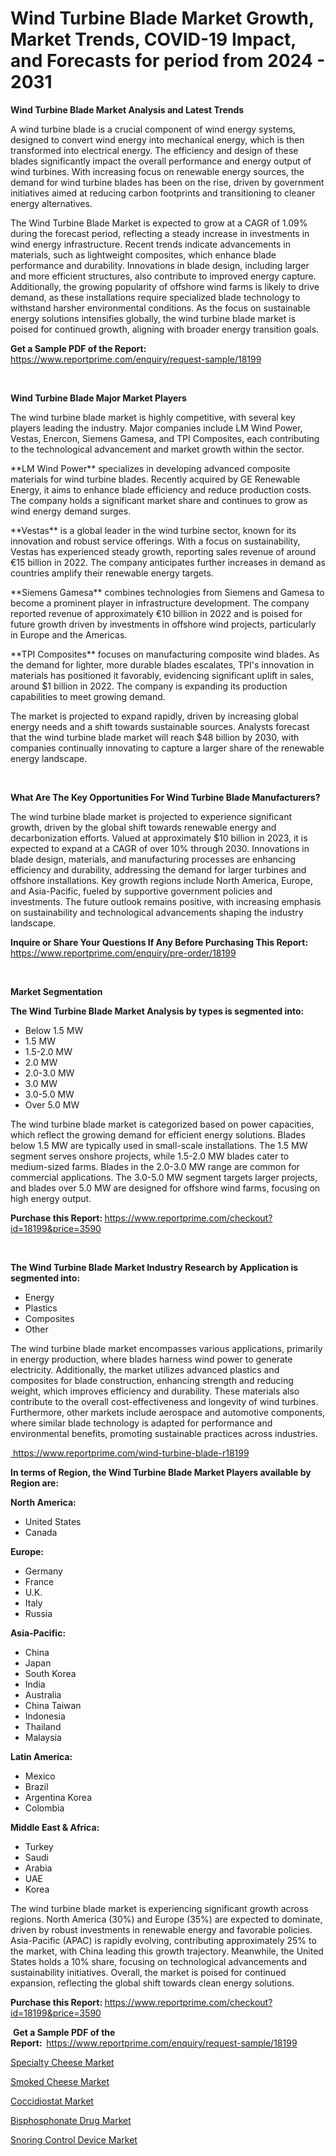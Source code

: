 <p><h1>Wind Turbine Blade Market Growth, Market Trends, COVID-19 Impact, and Forecasts for period from 2024 - 2031</h1></p><p><strong>Wind Turbine Blade Market Analysis and Latest Trends</strong></p>
<p><p>A wind turbine blade is a crucial component of wind energy systems, designed to convert wind energy into mechanical energy, which is then transformed into electrical energy. The efficiency and design of these blades significantly impact the overall performance and energy output of wind turbines. With increasing focus on renewable energy sources, the demand for wind turbine blades has been on the rise, driven by government initiatives aimed at reducing carbon footprints and transitioning to cleaner energy alternatives.</p><p>The Wind Turbine Blade Market is expected to grow at a CAGR of 1.09% during the forecast period, reflecting a steady increase in investments in wind energy infrastructure. Recent trends indicate advancements in materials, such as lightweight composites, which enhance blade performance and durability. Innovations in blade design, including larger and more efficient structures, also contribute to improved energy capture. Additionally, the growing popularity of offshore wind farms is likely to drive demand, as these installations require specialized blade technology to withstand harsher environmental conditions. As the focus on sustainable energy solutions intensifies globally, the wind turbine blade market is poised for continued growth, aligning with broader energy transition goals.</p></p>
<p><strong>Get a Sample PDF of the Report:&nbsp;</strong> <a href="https://www.reportprime.com/enquiry/request-sample/18199?utm_campaign=1170&utm_medium=2&utm_source=Github&utm_content=ia&utm_term=20112024&utm_id=wind-turbine-blade">https://www.reportprime.com/enquiry/request-sample/18199</a></p>
<p>&nbsp;</p>
<p><strong>Wind Turbine Blade Major Market Players</strong></p>
<p><p>The wind turbine blade market is highly competitive, with several key players leading the industry. Major companies include LM Wind Power, Vestas, Enercon, Siemens Gamesa, and TPI Composites, each contributing to the technological advancement and market growth within the sector.</p><p>**LM Wind Power** specializes in developing advanced composite materials for wind turbine blades. Recently acquired by GE Renewable Energy, it aims to enhance blade efficiency and reduce production costs. The company holds a significant market share and continues to grow as wind energy demand surges.</p><p>**Vestas** is a global leader in the wind turbine sector, known for its innovation and robust service offerings. With a focus on sustainability, Vestas has experienced steady growth, reporting sales revenue of around €15 billion in 2022. The company anticipates further increases in demand as countries amplify their renewable energy targets.</p><p>**Siemens Gamesa** combines technologies from Siemens and Gamesa to become a prominent player in infrastructure development. The company reported revenue of approximately €10 billion in 2022 and is poised for future growth driven by investments in offshore wind projects, particularly in Europe and the Americas.</p><p>**TPI Composites** focuses on manufacturing composite wind blades. As the demand for lighter, more durable blades escalates, TPI's innovation in materials has positioned it favorably, evidencing significant uplift in sales, around $1 billion in 2022. The company is expanding its production capabilities to meet growing demand.</p><p>The market is projected to expand rapidly, driven by increasing global energy needs and a shift towards sustainable sources. Analysts forecast that the wind turbine blade market will reach $48 billion by 2030, with companies continually innovating to capture a larger share of the renewable energy landscape.</p></p>
<p>&nbsp;</p>
<p><strong>What Are The Key Opportunities For Wind Turbine Blade Manufacturers?</strong></p>
<p><p>The wind turbine blade market is projected to experience significant growth, driven by the global shift towards renewable energy and decarbonization efforts. Valued at approximately $10 billion in 2023, it is expected to expand at a CAGR of over 10% through 2030. Innovations in blade design, materials, and manufacturing processes are enhancing efficiency and durability, addressing the demand for larger turbines and offshore installations. Key growth regions include North America, Europe, and Asia-Pacific, fueled by supportive government policies and investments. The future outlook remains positive, with increasing emphasis on sustainability and technological advancements shaping the industry landscape.</p></p>
<p><strong>Inquire or Share Your Questions If Any Before Purchasing This Report:</strong> <a href="https://www.reportprime.com/enquiry/pre-order/18199?utm_campaign=1170&utm_medium=2&utm_source=Github&utm_content=ia&utm_term=20112024&utm_id=wind-turbine-blade">https://www.reportprime.com/enquiry/pre-order/18199</a></p>
<p>&nbsp;</p>
<p><strong>Market Segmentation</strong></p>
<p><strong>The Wind Turbine Blade Market Analysis by types is segmented into:</strong></p>
<p><ul><li>Below 1.5 MW</li><li>1.5 MW</li><li>1.5-2.0 MW</li><li>2.0 MW</li><li>2.0-3.0 MW</li><li>3.0 MW</li><li>3.0-5.0 MW</li><li>Over 5.0 MW</li></ul></p>
<p><p>The wind turbine blade market is categorized based on power capacities, which reflect the growing demand for efficient energy solutions. Blades below 1.5 MW are typically used in small-scale installations. The 1.5 MW segment serves onshore projects, while 1.5-2.0 MW blades cater to medium-sized farms. Blades in the 2.0-3.0 MW range are common for commercial applications. The 3.0-5.0 MW segment targets larger projects, and blades over 5.0 MW are designed for offshore wind farms, focusing on high energy output.</p></p>
<p><strong>Purchase this Report:&nbsp;</strong><a href="https://www.reportprime.com/checkout?id=18199&price=3590&utm_campaign=1170&utm_medium=2&utm_source=Github&utm_content=ia&utm_term=20112024&utm_id=wind-turbine-blade">https://www.reportprime.com/checkout?id=18199&price=3590</a></p>
<p>&nbsp;</p>
<p><strong>The Wind Turbine Blade Market Industry Research by Application is segmented into:</strong></p>
<p><ul><li>Energy</li><li>Plastics</li><li>Composites</li><li>Other</li></ul></p>
<p><p>The wind turbine blade market encompasses various applications, primarily in energy production, where blades harness wind power to generate electricity. Additionally, the market utilizes advanced plastics and composites for blade construction, enhancing strength and reducing weight, which improves efficiency and durability. These materials also contribute to the overall cost-effectiveness and longevity of wind turbines. Furthermore, other markets include aerospace and automotive components, where similar blade technology is adapted for performance and environmental benefits, promoting sustainable practices across industries.</p></p>
<p><a href="https://www.reportprime.com/wind-turbine-blade-r18199?utm_campaign=1170&utm_medium=2&utm_source=Github&utm_content=ia&utm_term=20112024&utm_id=wind-turbine-blade">&nbsp;https://www.reportprime.com/wind-turbine-blade-r18199</a></p>
<p><strong>In terms of Region, the Wind Turbine Blade Market Players available by Region are:</strong></p>
<p>
    <p> <strong> North America: </strong>
        <ul>
            <li>United States</li>
            <li>Canada</li>
        </ul>
        </p> 
    <p> <strong> Europe: </strong>
        <ul>
            <li>Germany</li>
            <li>France</li>
            <li>U.K.</li>
            <li>Italy</li>
            <li>Russia</li>
        </ul>
        </p> 
    <p> <strong> Asia-Pacific: </strong>
        <ul>
            <li>China</li>
            <li>Japan</li>
            <li>South Korea</li>
            <li>India</li>
            <li>Australia</li>
            <li>China Taiwan</li>
            <li>Indonesia</li>
            <li>Thailand</li>
            <li>Malaysia</li>
        </ul>
        </p> 
    <p> <strong> Latin America: </strong>
        <ul>
            <li>Mexico</li>
            <li>Brazil</li>
            <li>Argentina Korea</li>
            <li>Colombia</li>
        </ul>
        </p> 
    <p> <strong> Middle East & Africa: </strong>
        <ul>
            <li>Turkey</li>
            <li>Saudi</li>
            <li>Arabia</li>
            <li>UAE</li>
            <li>Korea</li>
        </ul>
    </p>
    </p>
<p><p>The wind turbine blade market is experiencing significant growth across regions. North America (30%) and Europe (35%) are expected to dominate, driven by robust investments in renewable energy and favorable policies. Asia-Pacific (APAC) is rapidly evolving, contributing approximately 25% to the market, with China leading this growth trajectory. Meanwhile, the United States holds a 10% share, focusing on technological advancements and sustainability initiatives. Overall, the market is poised for continued expansion, reflecting the global shift towards clean energy solutions.</p></p>
<p><strong>Purchase this Report: </strong><a href="https://www.reportprime.com/checkout?id=18199&price=3590&utm_campaign=1170&utm_medium=2&utm_source=Github&utm_content=ia&utm_term=20112024&utm_id=wind-turbine-blade">https://www.reportprime.com/checkout?id=18199&price=3590</a></p>
<p>&nbsp;<strong>Get a Sample PDF of the Report:&nbsp;&nbsp;</strong><a href="https://www.reportprime.com/enquiry/request-sample/18199?utm_campaign=1170&utm_medium=2&utm_source=Github&utm_content=ia&utm_term=20112024&utm_id=wind-turbine-blade">https://www.reportprime.com/enquiry/request-sample/18199</a></p>
<p><strong></strong></p>
<p><p><a href="https://www.linkedin.com/pulse/accurate-data-specialty-cheese-market-size-share-volume-growth-ofioe?utm_campaign=1170&utm_medium=2&utm_source=Github&utm_content=ia&utm_term=20112024&utm_id=wind-turbine-blade">Specialty Cheese Market</a></p><p><a href="https://www.linkedin.com/pulse/in-depth-understanding-smoked-cheese-market-size-growth-cagr-lapoe?utm_campaign=1170&utm_medium=2&utm_source=Github&utm_content=ia&utm_term=20112024&utm_id=wind-turbine-blade">Smoked Cheese Market</a></p><p><a href="https://issuu.com/reportprime-2/docs/coccidiostat-market-size-2030.pptx_95ef0c035b9aaa?utm_campaign=1170&utm_medium=2&utm_source=Github&utm_content=ia&utm_term=20112024&utm_id=wind-turbine-blade">Coccidiostat Market</a></p><p><a href="https://issuu.com/reportprime-2/docs/bisphosphonate-drug-market-size-203_e91c2dfa89134e?utm_campaign=1170&utm_medium=2&utm_source=Github&utm_content=ia&utm_term=20112024&utm_id=wind-turbine-blade">Bisphosphonate Drug Market</a></p><p><a href="https://www.linkedin.com/pulse/projected-146-cagr-snoring-control-device-market-2024-2031-i32ge?utm_campaign=1170&utm_medium=2&utm_source=Github&utm_content=ia&utm_term=20112024&utm_id=wind-turbine-blade">Snoring Control Device Market</a></p></p>